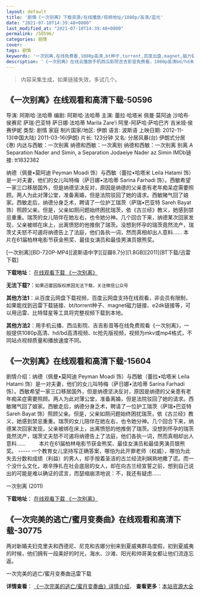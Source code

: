 ```yaml
---
layout: default
title: '剧情《一次别离》下载资源/在线播放/视频地址/1080p/高清/蓝光'
date: "2021-07-10T14:39:48+0800"
last_modified_at: "2021-07-10T14:39:48+0800"
permalink: /50596/
categories: 剧情
cover:
tags: 剧情
keywords: '一次别离,在线免费看,1080p高清,bt种子,torrent,百度云盘,magnet,磁力链,迅雷下载资源'
description: '《一次别离》在线云播放手机西瓜影院吉吉影音免费看，1080p高清bd/hd未删减完整版和tc抢先枪版，mkv/mp4格式，附带bt/torrent种子、magnet/磁力链、百度云盘、网盘资源迅雷下载链接'
---
```


>内容采集生成，如果链接失效，多试几个。


## 《一次别离》在线观看和高清下载-50596

导演: 阿斯哈·法哈蒂 编剧: 阿斯哈·法哈蒂 主演: 蕾拉·哈塔米 佩曼·莫阿迪 沙哈布·侯赛尼 萨瑞·巴亚特 萨日娜·法哈蒂 Marila Zare’i 阿里-阿萨哈·萨哈巴齐 吉米娅·侯赛伊妮 类型: 剧情 家庭 制片国家/地区: 伊朗 语言: 波斯语 上映日期: 2012-11-13(中国大陆) 2011-03-16(伊朗) 片长: 123分钟 又名: 分居风暴(台) 伊朗式分居(港) 内达与西敏：一次别离 纳德和西敏：一次离别 纳德和西敏：一次别离 别离 A Separation Nader and Simin, a Separation Jodaeiye Nader az Simin IMDb链接: tt1832382

纳德（佩曼•莫阿迪 Peyman Moadi 饰）与西敏（蕾拉•哈塔米 Leila Hatami 饰）是一对夫妻，他们的女儿叫特梅（萨日娜•法哈蒂 Sarina Farhadi 饰）。西敏希望一家三口移居国外，但是纳德坚决反对，原因是纳德的父亲患有老年痴呆症需要照顾。两人为此对薄公堂，准备离婚，但是法院驳回了她的请求。西敏赌气回了娘家。西敏走后，纳德分身乏术，聘请了一位护工瑞茨（萨瑞•巴亚特 Sareh Bayat 饰）照顾父亲。但是，父亲如厕问题始终困扰瑞茨，依《古兰经》教义，她感到禁忌重重。瑞茨的女儿陪伴在她左右，也令她分神。几个回合下来，纳德某次回家发现，父亲被绑在床上，出离愤怒的他推倒了瑞茨。没想到怀孕的瑞茨竟然流产，瑞茨丈夫怒不可遏将纳德告上了法庭，他们各执一词，然而真相却出人意料…… 本片在61届柏林电影节获金熊奖、最佳女演员和最佳男演员银熊奖。


[一次别离][BD-720P-MP4][波斯语中字][豆瓣8.7分][1.8GB][2011][BT下载/迅雷下载]

**下载地址**： [在线观看下载 《一次别离》](https://www.btdx8.com/torrent/a_separation_2011.html) 


**无法下载?**：`如果迅雷因版权原因无法下载，关注微信公众号 `

**其他方法1**：从百度云网盘下载视频，百度云网盘支持在线观看，非会员有限制，如果能找到迅雷下载链接、bt/torrent种子、magnet磁力链接、e2dk链接等，可以用迅雷、比特彗星等工具将完整视频下载到本地。

**其他方法2**：用手机云播、西瓜影院、吉吉影音等在线免费观看《一次别离》，一般提供1080p高清、hd/bd高清视频、tc抢先版视频，视频为mkv或mp4格式，不同站点视频质量和播放速度不同。


## 《一次别离》在线观看和高清下载-15604

剧情介绍：纳德（佩曼•莫阿迪 Peyman Moadi 饰）与西敏（蕾拉•哈塔米 Leila Hatami 饰）是一对夫妻，他们的女儿叫特梅（萨日娜•法哈蒂 Sarina Farhadi 饰）。西敏希望一家三口移居国外，但是纳德坚决反对，原因是纳德的父亲患有老年痴呆症需要照顾。两人为此对薄公堂，准备离婚，但是法院驳回了她的请求。西敏赌气回了娘家。西敏走后，纳德分身乏术，聘请了一位护工瑞茨（萨瑞•巴亚特 Sareh Bayat 饰）照顾父亲。但是，父亲如厕问题始终困扰瑞茨，依《古兰经》教义，她感到禁忌重重。瑞茨的女儿陪伴在她左右，也令她分神。几个回合下来，纳德某次回家发现，父亲被绑在床上，出离愤怒的他推倒了瑞茨。没想到怀孕的瑞茨竟然流产，瑞茨丈夫怒不可遏将纳德告上了法庭，他们各执一词，然而真相却出人意料……  　　本片在61届柏林电影节获金熊奖、最佳女演员和最佳男演员银熊奖。 ----- 一个教育女儿坚持写正确答案，哪怕为此开罪老师（权威），哪怕为此失去分数和成绩（利益）的男人，却手按着圣洁的古兰经流利娴熟地撒了谎。而一个没什么文化，艰辛挣扎在社会底层的女人，却在向古兰经宣誓之前，想到自己说出的可能是难以确证的谎言，而瑟缩崩溃地说：不，我还有疑虑……


一次别离 (2011)

**下载地址**： [在线观看下载 《一次别离》](https://www.btbtdy.me/btdy/dy4509.html) 


## 《一次完美的逃亡/蜜月变奏曲》在线观看和高清下载-30775

两对新婚夫妇克里夫和西德尼、尼克和吉娜分别来到夏威夷群岛度假，初到夏威夷的时候，他们拥有一段美好的时光，海水、沙滩、阳光和帅哥美女都让他们流连忘返。


一次完美的逃亡/蜜月变奏曲迅雷下载

**详情查看**： [《一次完美的逃亡/蜜月变奏曲》详情介绍](/movie/30775/)， **查看更多**：[本站资源大全](/movie/t/all/)

